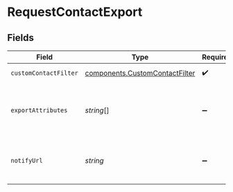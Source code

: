 # RequestContactExport


## Fields

| Field                                                                                                                                                            | Type                                                                                                                                                             | Required                                                                                                                                                         | Description                                                                                                                                                      | Example                                                                                                                                                          |
| ---------------------------------------------------------------------------------------------------------------------------------------------------------------- | ---------------------------------------------------------------------------------------------------------------------------------------------------------------- | ---------------------------------------------------------------------------------------------------------------------------------------------------------------- | ---------------------------------------------------------------------------------------------------------------------------------------------------------------- | ---------------------------------------------------------------------------------------------------------------------------------------------------------------- |
| `customContactFilter`                                                                                                                                            | [components.CustomContactFilter](../../models/components/customcontactfilter.md)                                                                                 | :heavy_check_mark:                                                                                                                                               | Set the filter for the contacts to be exported.<br/>                                                                                                             |                                                                                                                                                                  |
| `exportAttributes`                                                                                                                                               | *string*[]                                                                                                                                                       | :heavy_minus_sign:                                                                                                                                               | List of all the attributes that you want to export. **These attributes must be present in your contact database.** For example:<br/>**['fname', 'lname', 'email']**<br/> |                                                                                                                                                                  |
| `notifyUrl`                                                                                                                                                      | *string*                                                                                                                                                         | :heavy_minus_sign:                                                                                                                                               | Webhook that will be called once the export process is finished. For reference, https://help.brevo.com/hc/en-us/articles/360007666479                            | http://requestb.in/173lyyx1                                                                                                                                      |